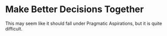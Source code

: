 # Make Better Decisions Together

This may seem like it should fall under Pragmatic Aspirations, but it is quite difficult. 
